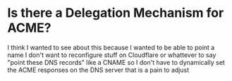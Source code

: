 # Is there a Delegation Mechanism for ACME?

I think I wanted to see about this because I wanted to be able to point a name I don't want to reconfigure stuff on Cloudflare or whattever to say "point these DNS records" like a CNAME so I don't have to dynamically set the ACME responses on the DNS server that is a pain to adjust
